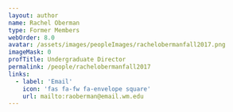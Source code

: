 ```yaml
---
layout: author
name: Rachel Oberman
type: Former Members
webOrder: 8.0
avatar: /assets/images/peopleImages/rachelobermanfall2017.png
imageMask: 0
profTitle: Undergraduate Director
permalink: /people/rachelobermanfall2017
links:
  - label: 'Email'
    icon: 'fas fa-fw fa-envelope square'
    url: mailto:raoberman@email.wm.edu
---
```

